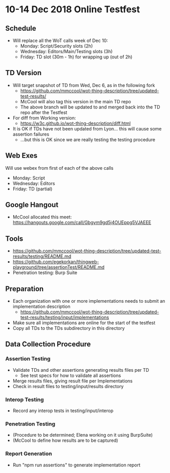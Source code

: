 # 10-14 Dec 2018 Online Testfest

## Schedule 
* Will replace all the WoT calls week of Dec 10:
   - Monday: Script/Security slots (2h)
   - Wednesday: Editors/Main/Testing slots (3h)
   - Friday: TD slot (30m - 1h) for wrapping up (out of 2h)

## TD Version
* Will target snapshot of TD from Wed, Dec 6, as in the following fork
    - https://github.com/mmccool/wot-thing-description/tree/updated-test-results/
    - McCool will also tag this version in the main TD repo
    - The above branch will be updated to and merged back into the TD repo after the Testfest
* For diff from Working version:
    - https://w3c.github.io/wot-thing-description/diff.html
* It is OK if TDs have not been updated from Lyon... this will cause some assertion failures
    - ...but this is OK since we are really testing the testing procedure
    
## Web Exes
Will use webex from first of each of the above calls
* Monday: Script
* Wednesday: Editors
* Friday: TD (partial)

## Google Hangout
* McCool allocated this meet: https://hangouts.google.com/call/Gbgym9gd5j4OUEppg5VJAEEE

## Tools
* https://github.com/mmccool/wot-thing-description/tree/updated-test-results/testing/README.md
* https://github.com/egekorkan/thingweb-playground/tree/assertionTest/README.md
* Penetration testing: Burp Suite

## Preparation
* Each organization with one or more implementations needs to submit an implementation description
    - https://github.com/mmccool/wot-thing-description/tree/updated-test-results/testing/input/implementations
* Make sure all implementations are online for the start of the testfest
* Copy all TDs to the TDs subdirectory in this directory

## Data Collection Procedure

### Assertion Testing
* Validate TDs and other assertions generating results files per TD
    - See test specs for how to validate all assertions
* Merge results files, giving result file per Implementations
* Check in result files to testing/input/results directory

### Interop Testing
* Record any interop tests in testing/input/interop

### Penetration Testing
* (Procedure to be determined; Elena working on it using BurpSuite)
* (McCool to define how results are to be captured)

### Report Generation
* Run "npm run assertions" to generate implementation report

